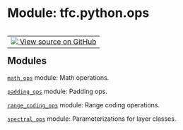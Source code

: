 <div itemscope itemtype="http://developers.google.com/ReferenceObject">
<meta itemprop="name" content="tfc.python.ops" />
<meta itemprop="path" content="Stable" />
</div>

# Module: tfc.python.ops


<table class="tfo-notebook-buttons tfo-api" align="left">

<td>
  <a target="_blank" href="https://github.com/tensorflow/compression/tree/master/tensorflow_compression/python/ops/__init__.py">
    <img src="https://www.tensorflow.org/images/GitHub-Mark-32px.png" />
    View source on GitHub
  </a>
</td></table>





<!-- Placeholder for "Used in" -->


## Modules

[`math_ops`](../../tfc/python/ops/math_ops.md) module: Math operations.

[`padding_ops`](../../tfc/python/ops/padding_ops.md) module: Padding ops.

[`range_coding_ops`](../../tfc/python/ops/range_coding_ops.md) module: Range coding operations.

[`spectral_ops`](../../tfc/python/ops/spectral_ops.md) module: Parameterizations for layer classes.

